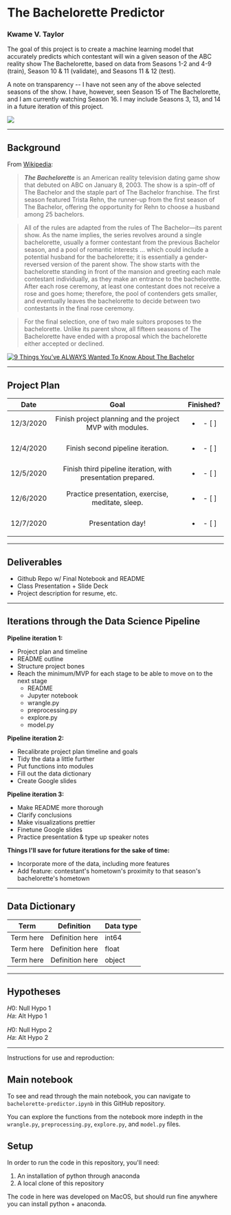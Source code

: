 # The Bachelorette Predictor
### Kwame V. Taylor

The goal of this project is to create a machine learning model that accurately predicts which contestant will win a given season of the ABC reality show The Bachelorette, based on data from Seasons 1-2 and 4-9 (train), Season 10 & 11 (validate), and Seasons 11 & 12 (test).

A note on transparency -- I have not seen any of the above selected seasons of the show. I have, however, seen Season 15 of The Bachelorette, and I am currently watching Season 16. <!--I have left Season 13 and 14 out of the data for the sake of time efficiency, as I would have to scrape that data myself from the Bachelor Nation Wiki, since the FiveThirtyEight data has not been updated past Season 13.--> I may include Seasons 3, 13, and 14 in a future iteration of this project.

<img src="https://static.tumblr.com/c8504796ecc695283d1e8af5c7f137c9/oig2scu/qjlo45s32/tumblr_static_8e9p6wr2jy0wks8c4004w8k4s.png">

---

## Background

From [Wikipedia](https://en.wikipedia.org/wiki/The_Bachelorette):
> ***The Bachelorette*** is an American reality television dating game show that debuted on ABC on January 8, 2003. The show is a spin-off of The Bachelor and the staple part of The Bachelor franchise. The first season featured Trista Rehn, the runner-up from the first season of The Bachelor, offering the opportunity for Rehn to choose a husband among 25 bachelors.

> All of the rules are adapted from the rules of The Bachelor—its parent show. As the name implies, the series revolves around a single bachelorette, usually a former contestant from the previous Bachelor season, and a pool of romantic interests ... which could include a potential husband for the bachelorette; it is essentially a gender-reversed version of the parent show. The show starts with the bachelorette standing in front of the mansion and greeting each male contestant individually, as they make an entrance to the bachelorette. After each rose ceremony, at least one contestant does not receive a rose and goes home; therefore, the pool of contenders gets smaller, and eventually leaves the bachelorette to decide between two contestants in the final rose ceremony.

> For the final selection, one of two male suitors proposes to the bachelorette. Unlike its parent show, all fifteen seasons of The Bachelorette have ended with a proposal which the bachelorette either accepted or declined.

[![9 Things You’ve ALWAYS Wanted To Know About The Bachelor](https://img.youtube.com/vi/p-Jr8iNdXOQ/0.jpg)](https://www.youtube.com/watch?v=p-Jr8iNdXOQ)

---

## Project Plan

|    Date    |                                Goal                               |     Finished?     |
|:----------:|:-----------------------------------------------------------------:|:-----------------:|
| 12/3/2020 | Finish project planning and the project MVP with modules.         |<ul><li>- [ ] </li>
| 12/4/2020 | Finish second pipeline iteration.                                 |<ul><li>- [ ] </li>
| 12/5/2020 | Finish third pipeline iteration, with presentation prepared.      |<ul><li>- [ ] </li>
| 12/6/2020 | Practice presentation, exercise, meditate, sleep.                 |<ul><li>- [ ] </li>
| 12/7/2020 | Presentation day!                                                 |<ul><li>- [ ] </li>

<!-- The project deliverables are the following: **Jupyter Notebook** data science pipeline walkthrough with **conclusions**, data **visualizations**, **README**, and **modules with functions** (```wrangle.py```, ```preprocessing.py```, ```explore.py```, and ```model.py```). -->

---

## Deliverables
* Github Repo w/ Final Notebook and README
* Class Presentation + Slide Deck
* Project description for resume, etc.

---

## Iterations through the Data Science Pipeline

**Pipeline iteration 1:**
* Project plan and timeline
* README outline
* Structure project bones
* Reach the minimum/MVP for each stage to be able to move on to the next stage
    * README
    * Jupyter notebook
    * wrangle.py
    * preprocessing.py
    * explore.py
    * model.py

**Pipeline iteration 2:**
* Recalibrate project plan timeline and goals
* Tidy the data a little further
* Put functions into modules
* Fill out the data dictionary
* Create Google slides

**Pipeline iteration 3:**
* Make README more thorough
* Clarify conclusions
* Make visualizations prettier
* Finetune Google slides
* Practice presentation & type up speaker notes

**Things I'll save for future iterations for the sake of time:**
* Incorporate more of the data, including more features
* Add feature: contestant's hometown's proximity to that season's bachelorette's hometown

---

## Data Dictionary

| Term                     | Definition                                                 | Data type                |
|--------------------------|------------------------------------------------------------|--------------------------|
| Term here                | Definition here                                            | int64                    |
| Term here                | Definition here                                            | float                    |
| Term here                | Definition here                                            | object                   |

---

## Hypotheses

𝐻0: Null Hypo 1<br>
𝐻𝑎: Alt Hypo 1

𝐻0: Null Hypo 2<br>
𝐻𝑎: Alt Hypo 2

---

Instructions for use and reproduction:
## Main notebook
To see and read through the main notebook, you can navigate to ```bachelorette-predictor.ipynb``` in this GitHub repository.

You can explore the functions from the notebook more indepth in the ```wrangle.py```, ```preprocessing.py```, ```explore.py```, and ```model.py``` files.

## Setup

In order to run the code in this repository, you'll need:

1. An installation of python through anaconda
2. A local clone of this repository
<!--3. An ```env.py``` file that defines the following variables:
  - 'user'
  - 'host'
  - 'password'-->

The code in here was developed on MacOS, but should run fine anywhere you can install python + anaconda.

<!--
---

### Big thanks to the following resources for education and inspiration:
* <a href="https://ds.codeup.com/">Codeup curriculum</a>
* <a href="https://towardsdatascience.com/simple-and-multiple-linear-regression-in-python-c928425168f9">Simple and Multiple Linear Regression in Python</a>
* <a href="https://geopy.readthedocs.io/en/stable/">GeoPy</a>
* <a href="https://machinelearningmastery.com/model-based-outlier-detection-and-removal-in-python/">4 Automatic Outlier Detection Algorithms in Python</a>
* <a href="https://scikit-learn.org/stable/modules/generated/sklearn.ensemble.IsolationForest.html">Isolation Forest documentation</a>
* <a href="https://towardsdatascience.com/outlier-detection-with-isolation-forest-3d190448d45e">Outlier Detection with Isolation Forest</a>
* <a href="https://www.tablesgenerator.com/markdown_tables#">Markdown Table generator</a>
* <a href="https://jakevdp.github.io/PythonDataScienceHandbook/04.13-geographic-data-with-basemap.html">Geographic Data with Basemap</a>
* <a href="https://medium.com/@samchaaa/preprocessing-why-you-should-generate-polynomial-features-first-before-standardizing-892b4326a91d">Preprocessing: why you should generate polynomial features first before standardizing</a>
* <a href="https://apps.gis.ucla.edu/geodata/en/dataset/world_elevation_contours">World Elevation Contours data from UCLA</a>
* <a href="https://apps.gis.ucla.edu/geodata/dataset/california-public-schools">California school districts data from UCLA</a>
* <a href="https://www.cde.ca.gov/ds/si/ds/pubschls.asp">California school districts from CA's DoE</a>
* <a href="https://towardsdatascience.com/understanding-k-means-clustering-in-machine-learning-6a6e67336aa1">Understanding K-means Clustering in Machine Learning</a>
* <a href="https://dardenreviews.github.io/">Faith's Darden reviews, of course!</a>
* And extra big thanks to my Codeup Darden cohort colleagues for being a constant source of knowledge, help, and motivation!
-->
